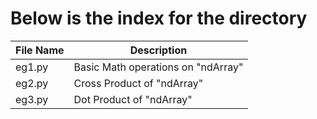 <h1>Below is the index for the directory</h1>
<table>
  <thead>
    <tr>
      <th>File Name</th>
      <th>Description</th>
    </tr>
  </thead>
  <tbody>
    <tr>
      <td>eg1.py</td>
      <td>Basic Math operations on "ndArray"</td>
    </tr>
    <tr>
      <td>eg2.py</td>
      <td>Cross Product of "ndArray"</td>
    </tr>
    <tr>
      <td>eg3.py</td>
      <td>Dot Product of "ndArray"</td>
    </tr>
  </tbody>
</table>

